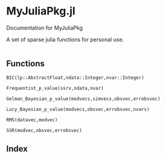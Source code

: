 # MyJuliaPkg.jl

Documentation for MyJuliaPkg

A set of sparse julia functions for personal use.



```@contents
```

## Functions

```@docs
BIC(lp::AbstractFloat,ndata::Integer,nvar::Integer)
```

```@docs
Frequentist_p_value(ssrv,ndata,nvar)
```


```@docs
Gelman_Bayesian_p_value(modvecs,simvecs,obsvec,errobsvec)
```


```@docs
Lucy_Bayesian_p_value(modvecs,obsvec,errobsvec,nvars)
```


```@docs
RMS(datavec,modvec)
```

```@docs
SSR(modvec,obsvec,errobsvec)
```



## Index

```@index
```

